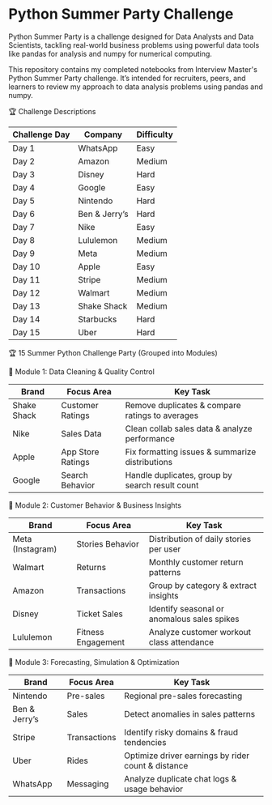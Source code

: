 # Python Summer Party Challenge

Python Summer Party is a challenge designed for Data Analysts and Data Scientists, tackling real-world business problems using powerful data tools like pandas for analysis and numpy for numerical computing.

This repository contains my completed notebooks from Interview Master's Python Summer Party challenge. It’s intended for recruiters, peers, and learners to review my approach to data analysis problems using pandas and numpy.

🏆 Challenge Descriptions

| Challenge Day | Company       | Difficulty |
| ------------- | ------------- | ---------- |
| Day 1         | WhatsApp      | Easy       |
| Day 2         | Amazon        | Medium     |
| Day 3         | Disney        | Hard       |
| Day 4         | Google        | Easy       |
| Day 5         | Nintendo      | Hard       |
| Day 6         | Ben & Jerry’s | Hard       |
| Day 7         | Nike          | Easy       |
| Day 8         | Lululemon     | Medium     |
| Day 9         | Meta          | Medium     |
| Day 10        | Apple         | Easy       |
| Day 11        | Stripe        | Medium     |
| Day 12        | Walmart       | Medium     |
| Day 13        | Shake Shack   | Medium     |
| Day 14        | Starbucks     | Hard       |
| Day 15        | Uber          | Hard       |

🏆 15 Summer Python Challenge Party (Grouped into Modules)

🔹 Module 1: Data Cleaning & Quality Control

| Brand       | Focus Area        | Key Task                                        |
| ----------- | ----------------- | ----------------------------------------------- |
| Shake Shack | Customer Ratings  | Remove duplicates & compare ratings to averages |
| Nike        | Sales Data        | Clean collab sales data & analyze performance   |
| Apple       | App Store Ratings | Fix formatting issues & summarize distributions |
| Google      | Search Behavior   | Handle duplicates, group by search result count |

🔹 Module 2: Customer Behavior & Business Insights

| Brand            | Focus Area         | Key Task                                    |
| ---------------- | ------------------ | ------------------------------------------- |
| Meta (Instagram) | Stories Behavior   | Distribution of daily stories per user      |
| Walmart          | Returns            | Monthly customer return patterns            |
| Amazon           | Transactions       | Group by category & extract insights        |
| Disney           | Ticket Sales       | Identify seasonal or anomalous sales spikes |
| Lululemon        | Fitness Engagement | Analyze customer workout class attendance   |

🔹 Module 3: Forecasting, Simulation & Optimization

| Brand         | Focus Area   | Key Task                                           |
| ------------- | ------------ | -------------------------------------------------- |
| Nintendo      | Pre-sales    | Regional pre-sales forecasting                     |
| Ben & Jerry’s | Sales        | Detect anomalies in sales patterns                 |
| Stripe        | Transactions | Identify risky domains & fraud tendencies          |
| Uber          | Rides        | Optimize driver earnings by rider count & distance |
| WhatsApp      | Messaging    | Analyze duplicate chat logs & usage behavior       |


